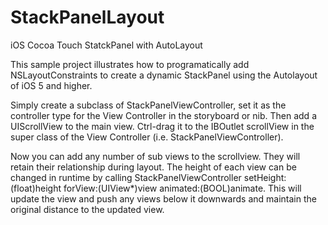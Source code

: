 StackPanelLayout
================

iOS Cocoa Touch StatckPanel with AutoLayout

This sample project illustrates how to programatically add NSLayoutConstraints to create a dynamic StackPanel using the Autolayout of iOS 5 and higher.

Simply create a subclass of StackPanelViewController, set it as the controller type for the View Controller in the storyboard or nib. Then add a UIScrollView to the main view. Ctrl-drag it to the IBOutlet scrollView in the super class of the View Controller (i.e. StackPanelViewController).

Now you can add any number of sub views to the scrollview. They will retain their relationship during layout. The height of each view can be changed in runtime by calling StackPanelViewController setHeight:(float)height forView:(UIView*)view animated:(BOOL)animate. This will update the view and push any views below it downwards and maintain the original distance to the updated view.
